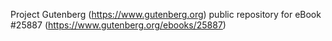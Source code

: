 Project Gutenberg (https://www.gutenberg.org) public repository for eBook #25887 (https://www.gutenberg.org/ebooks/25887)
